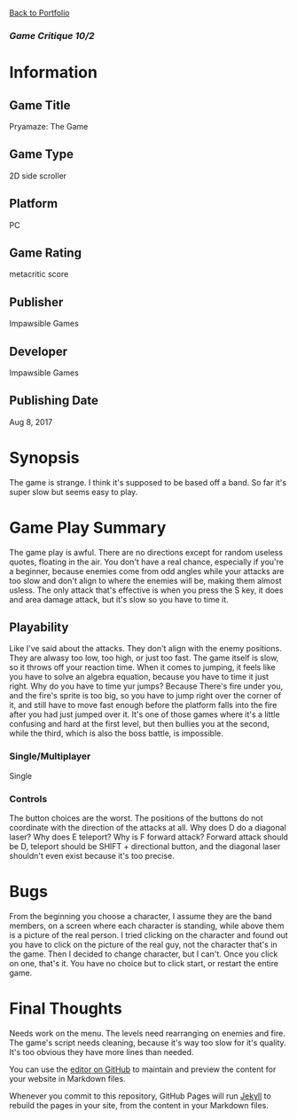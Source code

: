 [Back to Portfolio](portfolio.md)

### *Game Critique 10/2*

# Information
## Game Title
Pryamaze: The Game
## Game Type
2D side scroller
## Platform
PC
## Game Rating
metacritic score
## Publisher
Impawsible Games
## Developer
Impawsible Games
## Publishing Date
Aug 8, 2017
# Synopsis
The game is strange. I think it's supposed to be based off a band. So far it's super slow but seems easy to play.

# Game Play Summary
The game play is awful. There are no directions except for random useless quotes, floating in the air. You don't have a real chance, especially if you're a beginner, because enemies come from odd angles while your attacks are too slow and don't align to where the enemies will be, making them almost usless. The only attack that's effective is when you press the S key, it does and area damage attack, but it's slow so you have to time it.
## Playability
Like I've said about the attacks. They don't align with the enemy positions. They are alwasy too low, too high, or just too fast. The game itself is slow, so it throws off your reaction time. When it comes to jumping, it feels like you have to solve an algebra equation, because you have to time it just right. Why do you have to time yur jumps? Because There's fire under you, and the fire's sprite is too big, so you have to jump right over the corner of it, and still have to move fast enough before the platform falls into the fire after you had just jumped over it. It's one of those games where it's a little confusing and hard at the first level, but then bullies you at the second, while the third, which is also the boss battle, is impossible.
### Single/Multiplayer
Single
### Controls
The button choices are the worst. The positions of the buttons do not coordinate with the direction of the attacks at all. Why does D do a diagonal laser? Why does E teleport? Why is F forward attack? Forward attack should be D, teleport should be SHIFT + directional button, and the diagonal laser shouldn't even exist because it's too precise.
# Bugs
From the beginning you choose a character, I assume they are the band members, on a screen where each character is standing, while above them is a picture of the real person. I tried clicking on the character and found out you have to click on the picture of the real guy, not the character that's in the game. Then I decided to change character, but I can't. Once you click on one, that's it. You have no choice but to click start, or restart the entire game.
# Final Thoughts
Needs work on the menu. The levels need rearranging on enemies and fire. The game's script needs cleaning, because it's way too slow for it's quality. It's too obvious they have more lines than needed.


You can use the [editor on GitHub](https://github.com/MetalSteakJacob/MetalSteakJacobCritiques.github.io/edit/master/index.md) to maintain and preview the content for your website in Markdown files.

Whenever you commit to this repository, GitHub Pages will run [Jekyll](https://jekyllrb.com/) to rebuild the pages in your site, from the content in your Markdown files.
